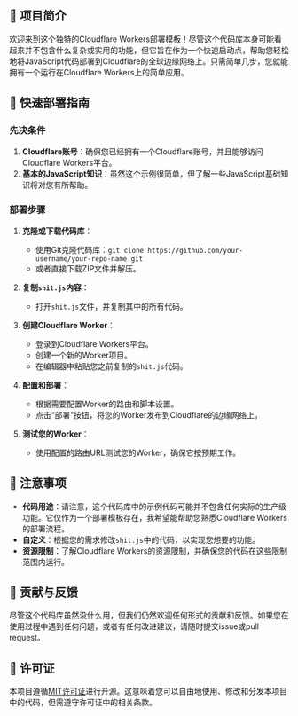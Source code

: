 ## 🎉 项目简介

欢迎来到这个独特的Cloudflare Workers部署模板！尽管这个代码库本身可能看起来并不包含什么复杂或实用的功能，但它旨在作为一个快速启动点，帮助您轻松地将JavaScript代码部署到Cloudflare的全球边缘网络上。只需简单几步，您就能拥有一个运行在Cloudflare Workers上的简单应用。

## 🚀 快速部署指南

### 先决条件

1. **Cloudflare账号**：确保您已经拥有一个Cloudflare账号，并且能够访问Cloudflare Workers平台。
2. **基本的JavaScript知识**：虽然这个示例很简单，但了解一些JavaScript基础知识将对您有所帮助。

### 部署步骤

1. **克隆或下载代码库**：
   - 使用Git克隆代码库：`git clone https://github.com/your-username/your-repo-name.git`
   - 或者直接下载ZIP文件并解压。

2. **复制`shit.js`内容**：
   - 打开`shit.js`文件，并复制其中的所有代码。

3. **创建Cloudflare Worker**：
   - 登录到Cloudflare Workers平台。
   - 创建一个新的Worker项目。
   - 在编辑器中粘贴您之前复制的`shit.js`代码。

4. **配置和部署**：
   - 根据需要配置Worker的路由和脚本设置。
   - 点击“部署”按钮，将您的Worker发布到Cloudflare的边缘网络上。

5. **测试您的Worker**：
   - 使用配置的路由URL测试您的Worker，确保它按预期工作。

## 📝 注意事项

- **代码用途**：请注意，这个代码库中的示例代码可能并不包含任何实际的生产级功能。它仅作为一个部署模板存在，我希望能帮助您熟悉Cloudflare Workers的部署流程。
- **自定义**：根据您的需求修改`shit.js`中的代码，以实现您想要的功能。
- **资源限制**：了解Cloudflare Workers的资源限制，并确保您的代码在这些限制范围内运行。

## 🤝 贡献与反馈

尽管这个代码库虽然没什么用，但我们仍然欢迎任何形式的贡献和反馈。如果您在使用过程中遇到任何问题，或者有任何改进建议，请随时提交issue或pull request。

## 📜 许可证

本项目遵循[MIT许可证](https://github.com/your-username/your-repo-name/blob/main/LICENSE)进行开源。这意味着您可以自由地使用、修改和分发本项目中的代码，但需遵守许可证中的相关条款。
